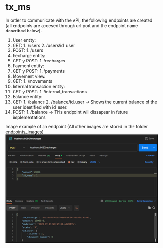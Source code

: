 # tx_ms

In order to communicate with the API, the following endpoints are created (all endpoints are accesed through url:port and the endpoint name described below).

1. User entity:
  1. GET:
    1. /users
    2. /users/id_user
  2. POST:
    1. /users
2. Recharge entity:
  1. GET y POST:
    1. /recharges
3. Payment entity:
  1. GET y POST:
    1. /payments
4. Movement view:
  1. GET:
    1. /movements
5. Internal transaction entity:
  1. GET y POST:
    1. /internal_transactions
6. Balance entity:
  1. GET:
    1. /balance
    2. /balance/id_user -> Shows the current balance of the user identified with id_user.
  2. POST:
    1. /balance -> This endpoint will dissapear in future implementations

Image example of an endpoint (All other images are stored in the folder endpoints_images)
![endpoint recharge](https://github.com/billetinWallet/tx_ms/blob/main/endpoints_images/post_recharges.png)
